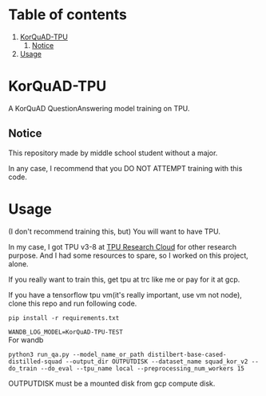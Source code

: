 # Table of contents
1. [KorQuAD-TPU](#korquad-tpu)
    1. [Notice](#notice)
2. [Usage](#usage)

# KorQuAD-TPU
A KorQuAD QuestionAnswering model training on TPU.

## Notice
This repository made by middle school student without a major.

In any case, I recommend that you DO NOT ATTEMPT training with this code.

# Usage

(I don't recommend training this, but) You will want to have TPU.

In my case, I got TPU v3-8 at [TPU Research Cloud](https://sites.research.google/trc/) for other research purpose.
And I had some resources to spare, so I worked on this project, alone.

If you really want to train this, get tpu at trc like me or pay for it at gcp.

If you have a tensorflow tpu vm(it's really important, use vm not node), clone this repo and run following code.

`pip install -r requirements.txt`

`WANDB_LOG_MODEL=KorQuAD-TPU-TEST` \
For wandb

`python3 run_qa.py --model_name_or_path distilbert-base-cased-distilled-squad --output_dir OUTPUTDISK --dataset_name squad_kor_v2 --do_train --do_eval --tpu_name local --preprocessing_num_workers 15`

OUTPUTDISK must be a mounted disk from gcp compute disk.
